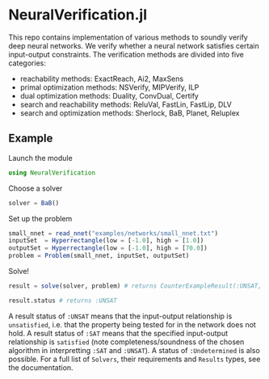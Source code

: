 # NeuralVerification.jl

This repo contains implementation of various methods to soundly verify deep neural networks.
We verify whether a neural network satisfies certain input-output constraints.
The verification methods are divided into five categories:
* reachability methods:
ExactReach, Ai2, MaxSens
* primal optimization methods:
NSVerify, MIPVerify, ILP
* dual optimization methods:
Duality, ConvDual, Certify
* search and reachability methods:
ReluVal, FastLin, FastLip, DLV
* search and optimization methods:
Sherlock, BaB, Planet, Reluplex

## Example
Launch the module
```julia
using NeuralVerification
```
Choose a solver
```julia
solver = BaB()
```
Set up the problem
```julia
small_nnet = read_nnet("examples/networks/small_nnet.txt")
inputSet  = Hyperrectangle(low = [-1.0], high = [1.0])
outputSet = Hyperrectangle(low = [-1.0], high = [70.0])
problem = Problem(small_nnet, inputSet, outputSet)
```
Solve!
```julia
result = solve(solver, problem) # returns CounterExampleResult(:UNSAT, [1.0])

result.status # returns :UNSAT
```

A result status of `:UNSAT` means that the input-output relationship is `unsatisfied`, i.e. that the property being tested for in the network does not hold. A result status of `:SAT` means that the specified input-output relationship is `satisfied` (note completeness/soundness of the chosen algorithm in interpretting `:SAT` and `:UNSAT`). A status of `:Undetermined` is also possible.
For a full list of `Solvers`, their requirements and `Results` types, see the documentation.